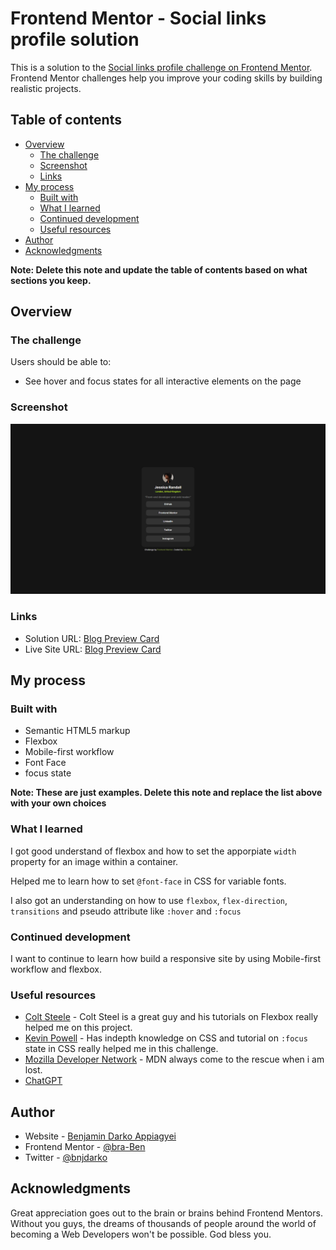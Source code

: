 # Frontend Mentor - Social links profile solution

This is a solution to the [Social links profile challenge on Frontend Mentor](https://www.frontendmentor.io/challenges/social-links-profile-UG32l9m6dQ). Frontend Mentor challenges help you improve your coding skills by building realistic projects. 

## Table of contents

- [Overview](#overview)
  - [The challenge](#the-challenge)
  - [Screenshot](#screenshot)
  - [Links](#links)
- [My process](#my-process)
  - [Built with](#built-with)
  - [What I learned](#what-i-learned)
  - [Continued development](#continued-development)
  - [Useful resources](#useful-resources)
- [Author](#author)
- [Acknowledgments](#acknowledgments)

**Note: Delete this note and update the table of contents based on what sections you keep.**

## Overview

### The challenge

Users should be able to:

- See hover and focus states for all interactive elements on the page

### Screenshot

![](./design/social-desktop.png)


### Links

- Solution URL: [Blog Preview Card](https://www.frontendmentor.io/solutions/social-links-profile-hA_TBSVdTd)
- Live Site URL: [Blog Preview Card ](https://bra-ben.github.io/Social-links-profile-frontendmentors/)


## My process

### Built with

- Semantic HTML5 markup
- Flexbox
- Mobile-first workflow
- Font Face
- focus state

**Note: These are just examples. Delete this note and replace the list above with your own choices**

### What I learned

I got good understand of flexbox and how to set the apporpiate `width` property for an image within a container. 

Helped me to learn how to set `@font-face` in CSS for variable fonts.

I also got an understanding on how to use `flexbox`, `flex-direction`, `transitions` and pseudo attribute like `:hover` and `:focus`

### Continued development

I want to continue to learn how build a responsive site by using Mobile-first workflow and flexbox.

### Useful resources

- [Colt Steele](https://www.youtube.com/@ColtSteeleCode) -  Colt Steel is a great guy and his tutorials on Flexbox really helped me on this project.
- [Kevin Powell](https://www.youtube.com/@KevinPowell) -  Has indepth knowledge on CSS and tutorial on `:focus` state in CSS really helped me in this challenge.
- [Mozilla Developer Network](https://developer.mozilla.org/en-US/) - MDN always come to the rescue when i am lost.
- [ChatGPT](https://chat.openai.com/c/0d367de6-d458-4342-8f15-ee747dac9b25)

## Author

- Website - [Benjamin Darko Appiagyei](https://www.linkedin.com/in/bendarko/)
- Frontend Mentor - [@bra-Ben](https://www.frontendmentor.io/profile/bra-Ben)
- Twitter - [@bnjdarko](https://www.twitter.com/bnjdarko)

## Acknowledgments

Great appreciation goes out to the brain or brains behind Frontend Mentors. Without you guys, the dreams of thousands of people around the world of becoming a Web Developers won't be possible. God bless you.
